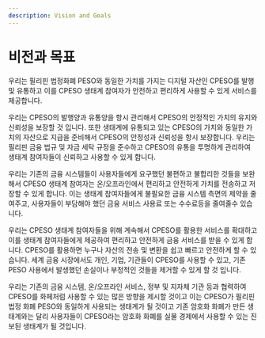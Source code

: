 ```yaml
---
description: Vision and Goals
---
```


# 비전과 목표

우리는 필리핀 법정화폐 PESO와 동일한 가치를 가지는 디지털 자산인 CPESO를 발행 및 유통하고 이를 CPESO 생태계 참여자가 안전하고 편리하게 사용할 수 있게 서비스를 제공합니다.



우리는 CPESO의 발행양과 유통양을 항시 관리해서 CPESO의 안정적인 가치의 유지와 신뢰성을 보장할 것 입니다. 또한 생태계에 유통되고 있는 CPESO의 가치와 동일한 가치의 자산으로 지급을 준비해서 CPESO의 안정성과 신뢰성을 항시 보장합니다. 우리는 필리핀 금융 법규 및 자금 세탁 규정을 준수하고 CPESO의 유통을 투명하게 관리하여 생태계 참여자들이 신뢰하고 사용할 수 있게 합니다.



우리는 기존의 금융 시스템들이 사용자들에게 요구했던 불편하고 불합리한 것들을 보완해서 CPESO 생태계 참여자는 온/오프라인에서 편리하고 안전하게 가치를 전송하고 저장할 수 있게 합니다. 이는 생태계 참여자들에게 불필요한 금융 시스템 측면의 제약을 줄여주고, 사용자들이 부담해야 했던 금융 서비스 사용료 또는 수수료등을 줄여줄수 있습니다.&#x20;



우리는 CPESO 생태계 참여자들을 위해 계속해서 CPESO를 활용한 서비스를 확대하고 이를 생태계 참여자들에게 제공하여 편리하고 안전하게 금융 서비스를 받을 수 있게 합니다. CPESO를 활용하면 누구나 자산의 전송 및 변환을 쉽고 빠르고 안전하게 할 수 있습니다. 세계 금융 시장에서도 개인, 기업, 기관들이 CPESO를 사용할 수 있고, 기존 PESO 사용에서 발생했던 손실이나 부정적인 것들을 제거할 수 있게 할 것 입니다.&#x20;

우리는 기존의 금융 시스템, 온/오프라인 서비스, 정부 및 지자체 기관 등과 협력하여 CPESO를 화페처럼 사용할 수 있는 많은 방향을 제시할 것이고 이는 CPESO가 필리핀 법정 화폐 PESO와 동일하게 사용되는 생태계가 될 것이고 기존 암호화 화폐가 만든 생태계와는 달리 사용자들이 CPESO라는 암호화 화폐를 실물 경제에서 사용할 수 있는 진보된 생태계가 될 것입니다.


